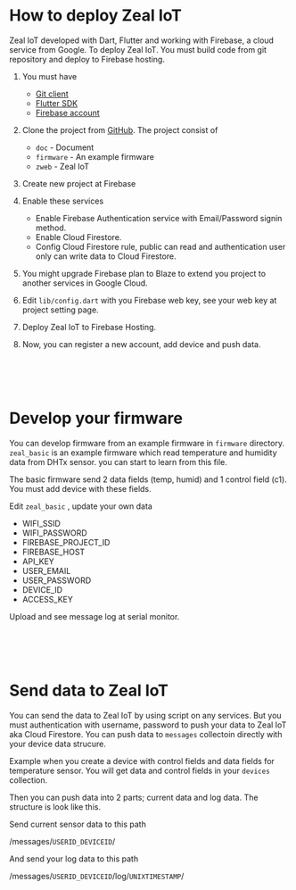 How to deploy Zeal IoT
===

Zeal IoT developed with Dart, Flutter and working with Firebase, a cloud service from Google. To deploy Zeal IoT. You must build code from git repository and deploy to Firebase hosting.

1. You must have

    * [Git client](https://git-scm.com/)
    * [Flutter SDK](https://flutter.dev/) 
    * [Firebase account](https://firebase.google.com/)

2. Clone the project from [GitHub](https://github.com/anoochit/zeal_iot). The project consist of 

    * ``doc`` - Document 
    * ``firmware`` - An example firmware
    * ``zweb`` - Zeal IoT

3. Create new project at Firebase

4. Enable these services

    * Enable Firebase Authentication service with Email/Password signin method.
    * Enable Cloud Firestore.
    * Config Cloud Firestore rule, public can read and authentication user only can write data to Cloud Firestore.

5. You might upgrade Firebase plan to Blaze to extend you project to another services in Google Cloud.

6. Edit `lib/config.dart` with you Firebase web key, see your web key at project setting page.

7. Deploy Zeal IoT to Firebase Hosting.

8. Now, you can register a new account, add device and push data. 


\
\
Develop your firmware
===

You can develop firmware from an example firmware in ``firmware`` directory. ```zeal_basic``` is an example firmware which read temperature and humidity data from DHTx sensor. you can start to learn from this file.

The basic firmware send 2 data fields (temp, humid) and 1 control field (c1). You must add device with these fields.

 Edit ```zeal_basic``` , update your own data

  * WIFI_SSID
  * WIFI_PASSWORD
  * FIREBASE_PROJECT_ID
  * FIREBASE_HOST
  * API_KEY
  * USER_EMAIL
  * USER_PASSWORD
  * DEVICE_ID
  * ACCESS_KEY

Upload and see message log at serial monitor.

\
\
Send data to Zeal IoT
===

You can send the data to Zeal IoT by using script on any services. But you must authentication with username, password to push your data to Zeal IoT aka Cloud Firestore. You can push data to  ``messages`` collectoin directly with your device data strucure.

Example when you create a device with control fields and data fields for temperature sensor. You will get  data and control fields in your ``devices`` collection.

Then you can push data into 2 parts; current data and log data. The structure is look like this.

Send current sensor data to this path

/messages/``USERID_DEVICEID``/

And send your log data to this path

/messages/``USERID_DEVICEID``/log/``UNIXTIMESTAMP``/
